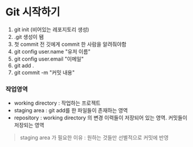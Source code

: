 # Git 시작하기



1. git init (비어있는 레포지토리 생성)
2. .git 생성이 됌
3. 첫 commit 전 깃에게 commit 한 사람을 알려줘야함
4. git config user.name "유저 이름"
5. git config user.email "이메일"
6. git add .
7. git commit -m "커밋 내용"





### 작업영역

- working directory : 작업하는 프로젝트
- staging area : git add를 한 파일들이 존재하는 영역
- repository : working directory 의 변경 이력들이 저장되어 있는 영역. 커밋들이 저장되는 영역



> staging area 가 필요한 이유 : 원하는 것들만 선별적으로 커밋에 반영